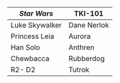 |*Star Wars*|TKI-101|
|---|---|
Luke Skywalker | Dane Nerlok 
Princess Leia | Aurora 
Han Solo | Anthren 
Chewbacca | Rubberdog 
R2- D2 | Tutrok 
